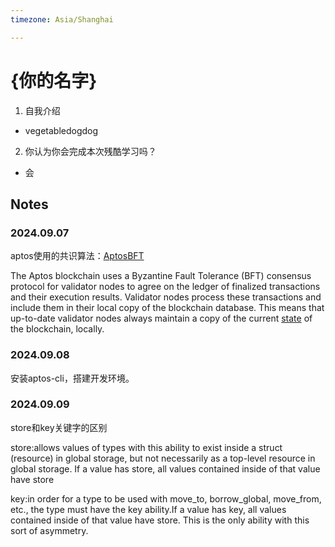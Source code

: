 ```yaml
---
timezone: Asia/Shanghai

---
```


# {你的名字}

1. 自我介绍

* vegetabledogdog

2. 你认为你会完成本次残酷学习吗？

* 会

## Notes

<!-- Content_START -->

### 2024.09.07
aptos使用的共识算法：[AptosBFT](https://pontem.network/posts/aptosbft-all-you-need-to-know-about-the-bft-consensus-in-aptos)

The Aptos blockchain uses a Byzantine Fault Tolerance (BFT) consensus protocol for validator nodes to agree on the ledger of finalized transactions and their execution results. Validator nodes process these transactions and include them in their local copy of the blockchain database. This means that up-to-date validator nodes always maintain a copy of the current [state](https://aptos.dev/en/network/glossary#state) of the blockchain, locally.

### 2024.09.08
安装aptos-cli，搭建开发环境。

### 2024.09.09
store和key关键字的区别

store:allows values of types with this ability to exist inside a struct (resource) in global storage, but not necessarily as a top-level resource in global storage. If a value has store, all values contained inside of that value have store

key:in order for a type to be used with move_to, borrow_global, move_from, etc., the type must have the key ability.If a value has key, all values contained inside of that value have store. This is the only ability with this sort of asymmetry.

<!-- Content_END -->
